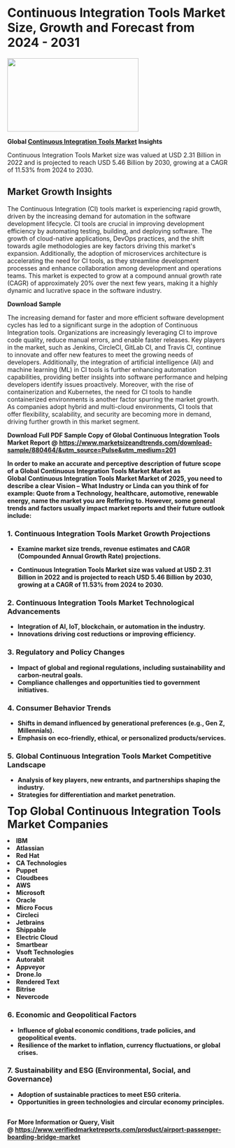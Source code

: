 <H1>Continuous Integration Tools Market Size, Growth and Forecast from 2024 - 2031</H1><img class="aligncenter size-medium wp-image-584254" src="https://thirdeyenews.in/wp-content/uploads/2024/09/Global-Market-Research-300x168.jpeg" alt="" width="300" height="168" /><p><strong>Global&nbsp;<a href="https://www.marketsizeandtrends.com/download-sample/880464/&amp;utm_source=Pulse&amp;utm_medium=201">Continuous Integration Tools Market</a> Insights</strong></p><p>Continuous Integration Tools Market size was valued at USD 2.31 Billion in 2022 and is projected to reach USD 5.46 Billion by 2030, growing at a CAGR of 11.53% from 2024 to 2030.</p><p><h2>Market Growth Insights</h2> <p>The Continuous Integration (CI) tools market is experiencing rapid growth, driven by the increasing demand for automation in the software development lifecycle. CI tools are crucial in improving development efficiency by automating testing, building, and deploying software. The growth of cloud-native applications, DevOps practices, and the shift towards agile methodologies are key factors driving this market's expansion. Additionally, the adoption of microservices architecture is accelerating the need for CI tools, as they streamline development processes and enhance collaboration among development and operations teams. This market is expected to grow at a compound annual growth rate (CAGR) of approximately 20% over the next few years, making it a highly dynamic and lucrative space in the software industry.</p> <p><strong>Download Sample</strong></p> <p>The increasing demand for faster and more efficient software development cycles has led to a significant surge in the adoption of Continuous Integration tools. Organizations are increasingly leveraging CI to improve code quality, reduce manual errors, and enable faster releases. Key players in the market, such as Jenkins, CircleCI, GitLab CI, and Travis CI, continue to innovate and offer new features to meet the growing needs of developers. Additionally, the integration of artificial intelligence (AI) and machine learning (ML) in CI tools is further enhancing automation capabilities, providing better insights into software performance and helping developers identify issues proactively. Moreover, with the rise of containerization and Kubernetes, the need for CI tools to handle containerized environments is another factor spurring the market growth. As companies adopt hybrid and multi-cloud environments, CI tools that offer flexibility, scalability, and security are becoming more in demand, driving further growth in this market segment.</p> <p><strong></p><p><span class=""><strong>Download Full PDF Sample Copy of Global Continuous Integration Tools Market Report</strong> @ <a href="https://www.marketsizeandtrends.com/download-sample/880464/&amp;utm_source=Pulse&amp;utm_medium=201" target="_blank">https://www.marketsizeandtrends.com/download-sample/880464/&amp;utm_source=Pulse&amp;utm_medium=201</a></span></p><p>In order to make an accurate and perceptive description of future scope of a Global&nbsp;Continuous Integration Tools Market Market as Global&nbsp;Continuous Integration Tools Market Market of 2025, you need to describe a clear Vision &ndash; What Industry or Linda can you think of for example: Quote from a Technology, healthcare, automotive, renewable energy, name the market you are Reffering to. However, some general trends and factors usually impact market reports and their future outlook include:</p><h3>1.&nbsp;<strong>Continuous Integration Tools Market Growth Projections</strong></h3><ul><li>Examine market size trends, revenue estimates and CAGR (Compounded Annual Growth Rate) projections.</li><li><p>Continuous Integration Tools Market size was valued at USD 2.31 Billion in 2022 and is projected to reach USD 5.46 Billion by 2030, growing at a CAGR of 11.53% from 2024 to 2030.</p></li></ul><h3>2.&nbsp;<strong>Continuous Integration Tools Market Technological Advancements</strong></h3><ul><li>Integration of AI, IoT, blockchain, or automation in the industry.</li><li>Innovations driving cost reductions or improving efficiency.</li></ul><h3>3.&nbsp;<strong>Regulatory and Policy Changes</strong></h3><ul><li>Impact of global and regional regulations, including sustainability and carbon-neutral goals.</li><li>Compliance challenges and opportunities tied to government initiatives.</li></ul><h3>4.&nbsp;<strong>Consumer Behavior Trends</strong></h3><ul><li>Shifts in demand influenced by generational preferences (e.g., Gen Z, Millennials).</li><li>Emphasis on eco-friendly, ethical, or personalized products/services.</li></ul><h3>5.&nbsp;<strong>Global Continuous Integration Tools Market Competitive Landscape</strong></h3><ul><li>Analysis of key players, new entrants, and partnerships shaping the industry.</li><li>Strategies for differentiation and market penetration.</li></ul><p data-pm-slice="1 1 []"><span style="color: inherit; font-family: inherit; font-size: 25px;">Top Global Continuous Integration Tools Market Companies</span></p><div class="" data-test-id=""><p><li>IBM</li><li> Atlassian</li><li> Red Hat</li><li> CA Technologies</li><li> Puppet</li><li> Cloudbees</li><li> AWS</li><li> Microsoft</li><li> Oracle</li><li> Micro Focus</li><li> Circleci</li><li> Jetbrains</li><li> Shippable</li><li> Electric Cloud</li><li> Smartbear</li><li> Vsoft Technologies</li><li> Autorabit</li><li> Appveyor</li><li> Drone.Io</li><li> Rendered Text</li><li> Bitrise</li><li> Nevercode</li></p></div><h3>6.&nbsp;<strong>Economic and Geopolitical Factors</strong></h3><ul><li>Influence of global economic conditions, trade policies, and geopolitical events.</li><li>Resilience of the market to inflation, currency fluctuations, or global crises.</li></ul><h3>7.&nbsp;<strong>Sustainability and ESG (Environmental, Social, and Governance)</strong></h3><ul><li>Adoption of sustainable practices to meet ESG criteria.</li><li>Opportunities in green technologies and circular economy principles.</li></ul><h2><strong style="font-size: 14px;">For More Information or Query, Visit @&nbsp;</strong><a style="background-color: #ffffff; font-size: 14px;" href="https://www.marketsizeandtrends.com/report/continuous-integration-tools-market/" target="_blank">https://www.verifiedmarketreports.com/product/airport-passenger-boarding-bridge-market</a></h2>
